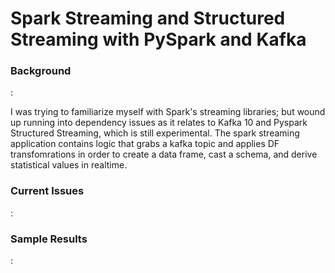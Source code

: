 <h1>Spark Streaming and Structured Streaming with PySpark and Kafka</h1>

<h3>Background</h3>: 

I was trying to familiarize myself with Spark's streaming libraries; but wound up running into dependency issues as it relates to Kafka 10 and Pyspark Structured Streaming, which is still experimental. The spark streaming application contains logic that grabs a kafka topic and applies DF transfomrations in order to create a data frame, cast a schema, and derive statistical values in realtime.

<h3>Current Issues</h3>:

<h3>Sample Results</h3>:

